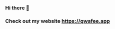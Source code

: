 ### Hi there 👋
### Check out my website https://qwafee.app 

<!--
❕Welcome to my Profile❕

I'm Devon, otherwise known as Qwafee.

I'm here to share and learn along with you all. 

You'll find alot of free videogame assets by searching up my moniker 🕹 🎮

Like many of you, I've set some pretty lofty, yet attainable, career and business goals🙌

I'll mostly be sharing and participating in App and Web Development.

I may occassionally make SKSE mods for a game known as TESV.

Enjoy! 👍⚡

**P.S. If you need to reach me, please visit my site, Qwafee.App, and click "Contact"**
-->
